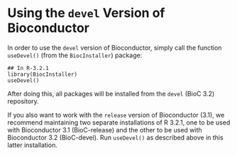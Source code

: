 Using the `devel` Version of Bioconductor
=========================================

In order to use the `devel` version of Bioconductor, simply call
the function `useDevel()` (from the `BiocInstaller`) package:

    ## In R-3.2.1
    library(BiocInstaller) 
    useDevel()

After doing this, all packages will be installed from the `devel`
(BioC 3.2) repository.

If you also want to work with the `release` version of Bioconductor
(3.1), we recommend maintaining two separate installations of R
3.2.1, one to be used with Bioconductor 3.1 (BioC-release) and the
other to be used with Bioconductor 3.2 (BioC-devel). Run `useDevel()`
as described above in this latter installation.

<!--
An easy way to do this is to have two separate installations of R-3.1.

A more complicated way is to use the `R_LIBS_USER` environment
variable.  First, create two separate directories. Suggested directory
names are Linux:
    
    ~/R/x86_64-unknown-linux-gnu-library/3.1-bioc-release
    ~/R/x86_64-unknown-linux-gnu-library/3.1-bioc-devel

Mac OS:
    
    ~/Library/R/3.1-bioc-release/library
    ~/Library/R/3.1-bioc-devel/library

and Windows:
    
    C:\Users\YOUR_NAME\Documents\R\win-library\3.1-bioc-release
    C:\Users\YOUR_NAME\Documents\R\win-library\3.1-bioc-devel
    
(change `YOUR_NAME` to your user name)
    
Invoke "R for bioc-devel" or "R for bioc-release" from the command
line on Linux:
    
    R_LIBS_USER=~/R/x86_64-unknown-linux-gnu-library/3.1-bioc-release R
    R_LIBS_USER=~/R/x86_64-unknown-linux-gnu-library/3.1-bioc-devel R
    
Mac OS X:
    
    R_LIBS_USER=~~/Library/R/3.1-bioc-release/library R
    R_LIBS_USER=~~/Library/R/3.1-bioc-devel/library R

and Windows (assuming that R.exe is in PATH):
    
    cmd /C "set R_LIBS_USER=C:\Users\YOUR_NAME\Documents\R\win-library\3.1-bioc-release &&  R"
    cmd /C "set R_LIBS_USER=C:\Users\YOUR_NAME\Documents\R\win-library\3.1-bioc-devel &&  R"
    
When correctly configured, R's `.libPaths()` function will return the
`release` or `devel` directory as its first entry. Packages are
installed to that directory, and that is the first place that
`library()` looks for them.  <code>biocLite()</code> and
<code>install.packages()</code> respect this setting;
<code>update.packages()</code> attempts to update packages in the
directory where the current package is installed.

Aliases
-------

On Linux and Mac OS X, you can create a bash alias to save typing. Add the
following to your ~/bash_profile on Linux:
    
    alias Rdevel='R_LIBS_USER=~/R/x86_64-unknown-linux-gnu-library/3.1-bioc-devel R'
    alias Rrelease='R_LIBS_USER=~/R/x86_64-unknown-linux-gnu-library/3.1-bioc-release R'
    
or Mac OS X
    
    alias Rdevel='R_LIBS_USER=~/Library/R/3.1-bioc-devel/library R'
    alias Rrelease='R_LIBS_USER=~/Library/R/3.1-bioc-release/library R'
    
Invoke R from the command line as `Rdevel` or `Rrelease`.

On Windows, create two shortcuts, one for `release` and one for
`devel`. For `devel` (do similar steps for `release`) go to My
Computer and navigate to a directory that is in your PATH. Then
right-click and choose New->Shortcut.  In the "type the location of
the item" box, put:

    cmd /C "set R_LIBS_USER=C:\Users\YOUR_NAME\Documents\R\win-library\3.1-bioc-devel &&  R"

(again, it's assumed R.exe is in your PATH) Click "Next", and in the
"Type a name for this shortcut" box, type

    Rdevel
    
Invoke these from the command line as `Rdevel.lnk`.
    
Because `R_LIBS_USER` is an environment variable, its value should be
inherited by any subprocesses started by R, so they should do the
right thing as well.
-->

